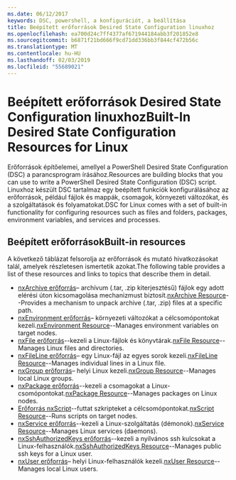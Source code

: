 ```yaml
---
ms.date: 06/12/2017
keywords: DSC, powershell, a konfigurációt, a beállítása
title: Beépített erőforrások Desired State Configuration linuxhoz
ms.openlocfilehash: ea700d24c7ff4377af671944184abb3f201852e8
ms.sourcegitcommit: b6871f21bd666f9cd71dd336bb3f844cf472b56c
ms.translationtype: MT
ms.contentlocale: hu-HU
ms.lasthandoff: 02/03/2019
ms.locfileid: "55689021"
---
```

# <a name="built-in-desired-state-configuration-resources-for-linux"></a><span data-ttu-id="45b2f-103">Beépített erőforrások Desired State Configuration linuxhoz</span><span class="sxs-lookup"><span data-stu-id="45b2f-103">Built-In Desired State Configuration Resources for Linux</span></span>

<span data-ttu-id="45b2f-104">Erőforrások építőelemei, amellyel a PowerShell Desired State Configuration (DSC) a parancsprogram írásához.</span><span class="sxs-lookup"><span data-stu-id="45b2f-104">Resources are building blocks that you can use to write a PowerShell Desired State Configuration (DSC) script.</span></span> <span data-ttu-id="45b2f-105">Linuxhoz készült DSC tartalmaz egy beépített funkciók konfigurálásához az erőforrások, például fájlok és mappák, csomagok, környezeti változókat, és a szolgáltatások és folyamatokat.</span><span class="sxs-lookup"><span data-stu-id="45b2f-105">DSC for Linux comes with a set of built-in functionality for configuring resources such as files and folders, packages, environment variables, and services and processes.</span></span>

## <a name="built-in-resources"></a><span data-ttu-id="45b2f-106">Beépített erőforrások</span><span class="sxs-lookup"><span data-stu-id="45b2f-106">Built-in resources</span></span>

<span data-ttu-id="45b2f-107">A következő táblázat felsorolja az erőforrások és mutató hivatkozásokat talál, amelyek részletesen ismertetik azokat.</span><span class="sxs-lookup"><span data-stu-id="45b2f-107">The following table provides a list of these resources and links to topics that describe them in detail.</span></span>

* <span data-ttu-id="45b2f-108">[nxArchive erőforrás](lnxArchiveResource.md)– archívum (.tar, .zip kiterjesztésű) fájlok egy adott elérési úton kicsomagolása mechanizmust biztosít.</span><span class="sxs-lookup"><span data-stu-id="45b2f-108">[nxArchive Resource](lnxArchiveResource.md)--Provides a mechanism to unpack archive (.tar, .zip) files at a specific path.</span></span>
* <span data-ttu-id="45b2f-109">[nxEnvironment erőforrás](lnxEnvironmentResource.md)– környezeti változókat a célcsomópontokat kezeli.</span><span class="sxs-lookup"><span data-stu-id="45b2f-109">[nxEnvironment Resource](lnxEnvironmentResource.md)--Manages environment variables on target nodes.</span></span>
* <span data-ttu-id="45b2f-110">[nxFile erőforrás](lnxFileResource.md)--kezeli a Linux-fájlok és könyvtárak.</span><span class="sxs-lookup"><span data-stu-id="45b2f-110">[nxFile Resource](lnxFileResource.md)--Manages Linux files and directories.</span></span>
* <span data-ttu-id="45b2f-111">[nxFileLine erőforrás](lnxFileLineResource.md)– egy Linux-fájl az egyes sorok kezeli.</span><span class="sxs-lookup"><span data-stu-id="45b2f-111">[nxFileLine Resource](lnxFileLineResource.md)--Manages individual lines in a Linux file.</span></span>
* <span data-ttu-id="45b2f-112">[nxGroup erőforrás](lnxGroupResource.md)– helyi Linux kezeli.</span><span class="sxs-lookup"><span data-stu-id="45b2f-112">[nxGroup Resource](lnxGroupResource.md)--Manages local Linux groups.</span></span>
* <span data-ttu-id="45b2f-113">[nxPackage erőforrás](lnxPackageResource.md)--kezeli a csomagokat a Linux-csomópontokat.</span><span class="sxs-lookup"><span data-stu-id="45b2f-113">[nxPackage Resource](lnxPackageResource.md)--Manages packages on Linux nodes.</span></span>
* <span data-ttu-id="45b2f-114">[Erőforrás nxScript](lnxScriptResource.md)--futtat szkripteket a célcsomópontokat.</span><span class="sxs-lookup"><span data-stu-id="45b2f-114">[nxScript Resource](lnxScriptResource.md)--Runs scripts on target nodes.</span></span>
* <span data-ttu-id="45b2f-115">[nxService erőforrás](lnxServiceResource.md)--kezeli a Linux-szolgáltatás (démonok).</span><span class="sxs-lookup"><span data-stu-id="45b2f-115">[nxService Resource](lnxServiceResource.md)--Manages Linux services (daemons).</span></span>
* <span data-ttu-id="45b2f-116">[nxSshAuthorizedKeys erőforrás](lnxSshAuthorizedKeysResource.md)--kezeli a nyilvános ssh kulcsokat a Linux-felhasználók.</span><span class="sxs-lookup"><span data-stu-id="45b2f-116">[nxSshAuthorizedKeys Resource](lnxSshAuthorizedKeysResource.md)--Manages public ssh keys for a Linux user.</span></span>
* <span data-ttu-id="45b2f-117">[nxUser erőforrás](lnxUserResource.md)– helyi Linux-felhasználók kezeli.</span><span class="sxs-lookup"><span data-stu-id="45b2f-117">[nxUser Resource](lnxUserResource.md)--Manages local Linux users.</span></span>